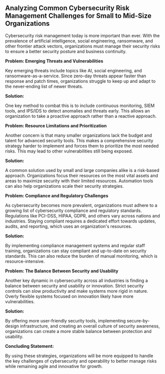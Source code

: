 ## **Analyzing Common Cybersecurity Risk Management Challenges for Small to Mid-Size Organizations**



Cybersecurity risk management today is more important than ever. With the prevalence of artificial intelligence, social engineering, ransomware, and other frontier attack vectors, organizations must manage their security risks to ensure a better security posture and business continuity. 



**Problem: Emerging Threats and Vulnerabilities**

Key emerging threats include topics like AI, social engineering, and ransomware-as-a-service. Since zero-day threats appear faster than response and patch times, organizations struggle to keep up and adapt to the never-ending list of newer threats. 

**Solution:** 

One key method to combat this is to include continuous monitoring, SIEM tools, and IPS/IDS to detect anomalies and threats early. This allows an organization to take a proactive approach rather than a reactive approach.



**Problem: Resource Limitations and Prioritization**

Another concern is that many smaller organizations lack the budget and talent for advanced security tools. This makes a comprehensive security strategy harder to implement and forces them to prioritize the most needed risks. This may lead to other vulnerabilities still being exposed. 

**Solution:**

A common solution used by small and large companies alike is a risk-based approach. Organizations focus their resources on the most vital assets and areas to maximize security with their limited resources. Automation tools can also help organizations scale their security strategies. 



**Problem: Compliance and Regulatory Challenges**

As cybersecurity becomes more prevalent, organizations must adhere to a growing list of cybersecurity compliance and regulatory standards. Regulations like PCI-DSS, HIPAA, GDPR, and others vary across nations and industries. Staying compliant requires a dedicated effort towards updates, audits, and reporting, which uses an organization's resources. 

**Solution:**

By implementing compliance management systems and regular staff training, organizations can stay compliant and up-to-date on security standards. This can also reduce the burden of manual monitoring, which is resource-intensive. 



**Problem: The Balance Between Security and Usability**

Another key dynamic in cybersecurity across all industries is finding a balance between security and usability or innovation. Strict security controls can slow productivity and make systems more rigid in nature. Overly flexible systems focused on innovation likely have more vulnerabilities. 

**Solution:**

By offering more user-friendly security tools, implementing secure-by-design infrastructure, and creating an overall culture of security awareness, organizations can create a more stable balance between protection and usability. 



**Concluding Statement:**

By using these strategies, organizations will be more equipped to handle the key challenges of cybersecurity and operability to better manage risks while remaining agile and innovative for growth. 

